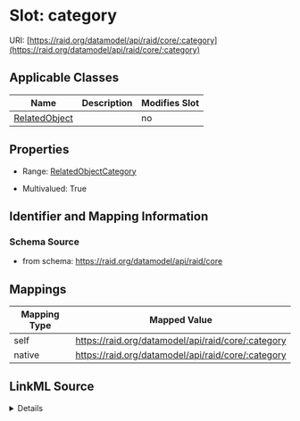 

# Slot: category



URI: [https://raid.org/datamodel/api/raid/core/:category](https://raid.org/datamodel/api/raid/core/:category)



<!-- no inheritance hierarchy -->





## Applicable Classes

| Name | Description | Modifies Slot |
| --- | --- | --- |
| [RelatedObject](../classes/RelatedObject.md) |  |  no  |







## Properties

* Range: [RelatedObjectCategory](../classes/RelatedObjectCategory.md)

* Multivalued: True





## Identifier and Mapping Information







### Schema Source


* from schema: https://raid.org/datamodel/api/raid/core




## Mappings

| Mapping Type | Mapped Value |
| ---  | ---  |
| self | https://raid.org/datamodel/api/raid/core/:category |
| native | https://raid.org/datamodel/api/raid/core/:category |




## LinkML Source

<details>
```yaml
name: category
from_schema: https://raid.org/datamodel/api/raid/core
rank: 1000
alias: category
owner: RelatedObject
domain_of:
- RelatedObject
range: RelatedObjectCategory
multivalued: true

```
</details>